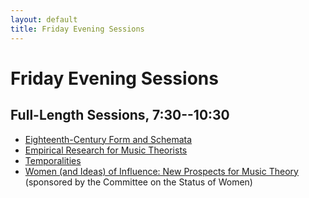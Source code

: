 ```yaml
---
layout: default
title: Friday Evening Sessions
---
```


# Friday Evening Sessions

## Full-Length Sessions, 7:30--10:30

- [Eighteenth-Century Form and Schemata](form-schemata.html)
- [Empirical Research for Music Theorists](empirical-research.html)
- [Temporalities](temporalities.html)
- [Women (and Ideas) of Influence: New Prospects for Music Theory](women-ideas-influence.html) (sponsored by the Committee on the Status of Women)
